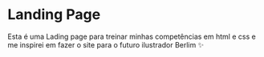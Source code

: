 # Landing Page
 Esta é uma Lading page para treinar minhas competências em html e css e me inspirei em fazer o site para o futuro ilustrador Berlim ✨
